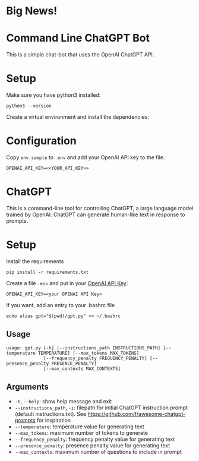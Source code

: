 # Big News!

# Command Line ChatGPT Bot

This is a simple chat-bot that uses the OpenAI ChatGPT API.

# Setup

Make sure you have python3 installed:

```
python3 --version
```

Create a virtual environment and install the dependencies:

# Configuration

Copy `env.sample` to `.env` and add your OpenAI API key to the file.

```
OPENAI_API_KEY=<<YOUR_API_KEY>>
```

# ChatGPT

This is a command-line tool for controlling ChatGPT, a large language model trained by OpenAI. ChatGPT can generate human-like text in response to prompts.

# Setup
Install the requirements
```
pip install -r requirements.txt
```

Create a file `.env` and put in your [OpenAI API Key](https://platform.openai.com/account/api-keys):
```
OPENAI_API_KEY=<your OPENAI API Key>
```

If you want, add an entry to your .bashrc file
```
echo alias gpt="$(pwd)/gpt.py" >> ~/.bashrc
```

## Usage

```
usage: gpt.py [-h] [--instructions_path INSTRUCTIONS_PATH] [--temperature TEMPERATURE] [--max_tokens MAX_TOKENS]
              [--frequency_penalty FREQUENCY_PENALTY] [--presence_penalty PRESENCE_PENALTY]
              [--max_contexts MAX_CONTEXTS]
```

## Arguments

- `-h`, `--help`: show help message and exit
- `--instructions_path`, `-i`: filepath for initial ChatGPT instruction prompt (default instructions.txt). See https://github.com/f/awesome-chatgpt-prompts for inspiration
- `--temperature`: temperature value for generating text
- `--max_tokens`: maximum number of tokens to generate
- `--frequency_penalty`: frequency penalty value for generating text
- `--presence_penalty`: presence penalty value for generating text
- `--max_contexts`: maximum number of questions to include in prompt

